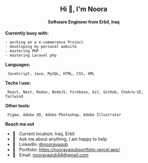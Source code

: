 <h2 align="center">Hi 👋, I'm Noora </h2>
<h4 align="center">Software Engineer from Erbil, Iraq</h4>

**Currently busy with:**
```
- working on a e-commerence Project
- developing my personal website
- mastering PHP
- mastering Laravel php

```

**Languages:**

```
 JavaScript, Java, MySQL, HTML, CSS, XML
```
**Techs I use:**
```
 React, Next, Redux, NodeJS, Firebase, Git, GitHub, Chakra-UI, Tailwind
```
**Other tools:**
```
 Figma, Adobe XD, Adobe Photoshop, Adobe Illustrator
```

**Reach me out** 

- 📍 &nbsp;	Current location: Iraq, Erbil
- 💬 &nbsp;	Ask me about anything, I am happy to help
- 💌 &nbsp;	LinkedIn: [@noorayaqub](https://www.linkedin.com/in/noora-yaqub-82316713b/)
- 💌 &nbsp; Portfolio: https://noorayaqubportfolio.vercel.app/
- 💌 &nbsp; Email: noorayaqub44@gmail.com
